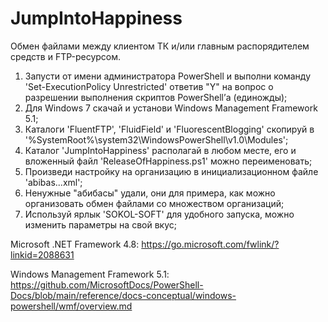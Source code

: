 # JumpIntoHappiness

Обмен файлами между клиентом ТК и/или главным распорядителем средств и FTP-ресурсом.


1)	Запусти от имени администратора PowerShell и выполни команду 'Set-ExecutionPolicy Unrestricted' ответив "Y" на вопрос о разрешении выполнения скриптов PowerShell’а (единожды);
2)	Для Windows 7 скачай и установи Windows Management Framework 5.1;
3)	Каталоги 'FluentFTP', 'FluidField' и 'FluorescentBlogging' скопируй в '%SystemRoot%\system32\WindowsPowerShell\v1.0\Modules\';
4)	Каталог 'JumpIntoHappiness' располагай в любом месте, его и вложенный файл 'ReleaseOfHappiness.ps1' можно переименовать;
5)	Произведи настройку на организацию в инициализационном файле 'abibas...xml';
6)	Ненужные "абибасы" удали, они для примера, как можно организовать обмен файлами со множеством организаций;
7)	Используй ярлык 'SOKOL-SOFT' для удобного запуска, можно изменить параметры на свой вкус;






Microsoft .NET Framework 4.8:
https://go.microsoft.com/fwlink/?linkid=2088631


Windows Management Framework 5.1: 
https://github.com/MicrosoftDocs/PowerShell-Docs/blob/main/reference/docs-conceptual/windows-powershell/wmf/overview.md

<!---
DIPx2/DIPx2 is a ✨ special ✨ repository because its `README.md` (this file) appears on your GitHub profile.
You can click the Preview link to take a look at your changes.
--->
